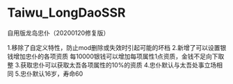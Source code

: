 # Taiwu_LongDaoSSR
自用版龙岛忠仆（20200120修复版）

1.移除了自定义特性，防止mod删除或失效时引起可能的坏档
2.新增了可以设置银钱增加忠仆的各项资质
	每10000银钱可以增加每项属性1点资质，金钱不足向下取整
3.获取忠仆可以获取太吾各项属性的10%的资质
4.忠仆默认与太吾处事立场相同
5.忠仆默认16岁，寿命60
